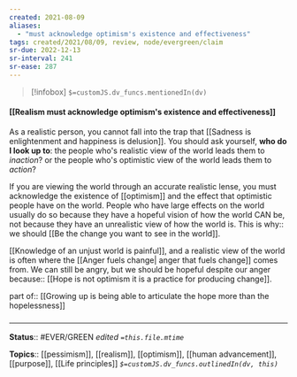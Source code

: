 ```yaml
---
created: 2021-08-09
aliases:
  - "must acknowledge optimism's existence and effectiveness"
tags: created/2021/08/09, review, node/evergreen/claim
sr-due: 2022-12-13
sr-interval: 241
sr-ease: 287
---
```

> [!infobox]
`$=customJS.dv_funcs.mentionedIn(dv)`

#### [[Realism must acknowledge optimism's existence and effectiveness]] 

As a realistic person, you cannot fall into the trap that [[Sadness is enlightenment and happiness is delusion]]. You should ask yourself, **who do I look up to**: the people who's realistic view of the world leads them to *inaction*? or the people who's optimistic view of the world leads them to *action*?

If you are viewing the world through an accurate realistic lense, you must acknowledge the existence of [[optimism]] and the effect that optimistic people have on the world. People who have large effects on the world usually do so because they have a hopeful vision of how the world CAN be, not because they have an unrealistic view of how the world is. This is
why:: we should [[Be the change you want to see in the world]]. 

[[Knowledge of an unjust world is painful]], and a realistic view of the world is often where the [[Anger fuels change| anger that fuels change]] comes from. 
We can still be angry, but we should be hopeful despite our anger
because:: [[Hope is not optimism it is a practice for producing change]].

part of:: [[Growing up is being able to articulate the hope more than the hopelessness]]

### <hr class="footnote"/>

**Status**:: #EVER/GREEN
*edited `=this.file.mtime`*

**Topics**:: [[pessimism]], [[realism]], [[optimism]], [[human advancement]], [[purpose]], [[Life principles]]
*`$=customJS.dv_funcs.outlinedIn(dv, this)`*
